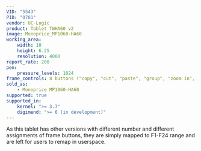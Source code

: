```yaml
---
VID: "5543"
PID: "0781"
vendor: UC-Logic
product: Tablet TWHA60 v2
image: Monoprice_MP1060-HA60
working_area:
    width: 10
    height: 6.25
    resolution: 4000
report_rate: 200
pen:
    pressure_levels: 1024
frame_controls: 8 buttons ("copy", "cut", "paste", "group", "zoom in", "zoom out", "save", "close window")
sold_as:
    - Monoprice MP1060-HA60
supported: true
supported_in:
    kernel: ">= 3.7"
    digimend: ">= 6 (in development)"
---
```

As this tablet has other versions with different number and different
assignments of frame buttons, they are simply mapped to F1-F24 range and are
left for users to remap in userspace.
